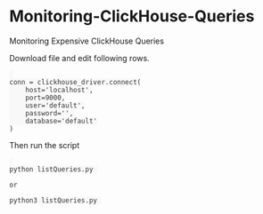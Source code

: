 # Monitoring-ClickHouse-Queries
Monitoring Expensive ClickHouse Queries

Download file and edit following rows.
<pre id="example"><code class="language-lang"  style="color: #333; background: #f8f8f8;"> 
conn = clickhouse_driver.connect(
    host='localhost',
    port=9000,
    user='default',
    password='',
    database='default'
)
</code></pre>

Then run the script
<pre id="example"><code class="language-lang"  style="color: #333; background: #f8f8f8;"> 
python listQueries.py 

or

python3 listQueries.py 
</code></pre>

